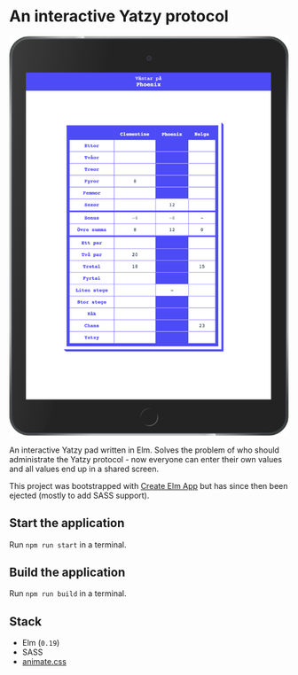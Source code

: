 # An interactive Yatzy protocol

![alt text](docs/ipad.png)

An interactive Yatzy pad written in Elm. Solves the problem of who should administrate the Yatzy protocol - now everyone can enter their own values and all values end up in a shared screen.

This project was bootstrapped with [Create Elm App](https://github.com/halfzebra/create-elm-app) but has since then been ejected (mostly to add SASS support).

## Start the application

Run `npm run start` in a terminal.

## Build the application

Run `npm run build` in a terminal.

## Stack

* Elm (`0.19`)
* SASS
* [animate.css](https://daneden.github.io/animate.css/)
